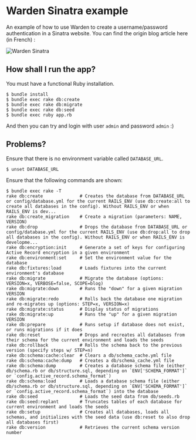 # Warden Sinatra example

An example of how to use Warden to create a username/password authentication in a Sinatra website. You can find the origin blog article here (in French) :

![Warden Sinatra](README.png)

## How shall I run the app?
You must have a functional Ruby installation.

```
$ bundle install
$ bundle exec rake db:create
$ bundle exec rake db:migrate
$ bundle exec rake db:seed
$ bundle exec ruby app.rb
```

And then you can try and login with user `admin` and password `admin` :)


## Problems?
Ensure that there is no environment variable called `DATABASE_URL`.
```shell
$ unset DATABASE_URL
```

Ensure that the following commands are shown:
```shell
$ bundle exec rake -T
rake db:create              # Creates the database from DATABASE_URL or config/database.yml for the current RAILS_ENV (use db:create:all to create all databases in the config). Without RAILS_ENV or when RAILS_ENV is dev...
rake db:create_migration    # Create a migration (parameters: NAME, VERSION)
rake db:drop                # Drops the database from DATABASE_URL or config/database.yml for the current RAILS_ENV (use db:drop:all to drop all databases in the config). Without RAILS_ENV or when RAILS_ENV is developme...
rake db:encryption:init     # Generate a set of keys for configuring Active Record encryption in a given environment
rake db:environment:set     # Set the environment value for the database
rake db:fixtures:load       # Loads fixtures into the current environment's database
rake db:migrate             # Migrate the database (options: VERSION=x, VERBOSE=false, SCOPE=blog)
rake db:migrate:down        # Runs the "down" for a given migration VERSION
rake db:migrate:redo        # Rolls back the database one migration and re-migrates up (options: STEP=x, VERSION=x)
rake db:migrate:status      # Display status of migrations
rake db:migrate:up          # Runs the "up" for a given migration VERSION
rake db:prepare             # Runs setup if database does not exist, or runs migrations if it does
rake db:reset               # Drops and recreates all databases from their schema for the current environment and loads the seeds
rake db:rollback            # Rolls the schema back to the previous version (specify steps w/ STEP=n)
rake db:schema:cache:clear  # Clears a db/schema_cache.yml file
rake db:schema:cache:dump   # Creates a db/schema_cache.yml file
rake db:schema:dump         # Creates a database schema file (either db/schema.rb or db/structure.sql, depending on `ENV['SCHEMA_FORMAT']` or `config.active_record.schema_format`)
rake db:schema:load         # Loads a database schema file (either db/schema.rb or db/structure.sql, depending on `ENV['SCHEMA_FORMAT']` or `config.active_record.schema_format`) into the database
rake db:seed                # Loads the seed data from db/seeds.rb
rake db:seed:replant        # Truncates tables of each database for current environment and loads the seeds
rake db:setup               # Creates all databases, loads all schemas, and initializes with the seed data (use db:reset to also drop all databases first)
rake db:version             # Retrieves the current schema version number
```
